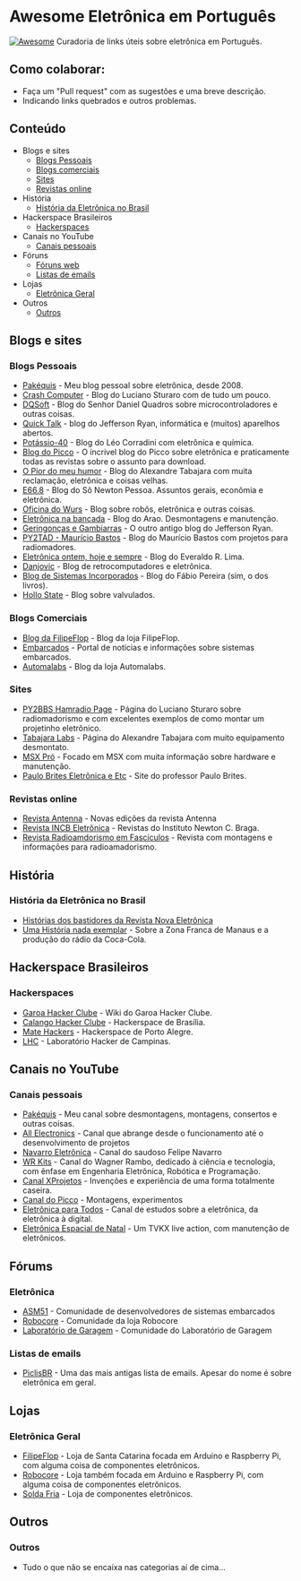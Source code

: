 # Awesome Eletrônica em Português
[![Awesome](https://cdn.rawgit.com/sindresorhus/awesome/d7305f38d29fed78fa85652e3a63e154dd8e8829/media/badge.svg)](https://github.com/sindresorhus/awesome)
Curadoria de links úteis sobre eletrônica em Português.

## Como colaborar:
  - Faça um "Pull request" com as sugestões e uma breve descrição.
  - Indicando links quebrados e outros problemas.

## Conteúdo

- Blogs e sites
  - [Blogs Pessoais](#blogs-pessoais)
  - [Blogs comerciais](#blogs-comerciais)
  - [Sites](#sites)
  - [Revistas online](#revistas-online)
- História
  - [História da Eletrônica no Brasil](#história-da-eletrônica-no-brasil)
- Hackerspace Brasileiros
  - [Hackerspaces](#hackerspaces)
- Canais no YouTube
  - [Canais pessoais](#canais-pessoais)
- Fóruns
  - [Fóruns web](#fóruns-web)
  - [Listas de emails](#listas-de-emails)
- Lojas
  - [Eletrônica Geral](#eletronica-geral)
- Outros 
  - [Outros](#outros)

## Blogs e sites
### Blogs Pessoais
- [Pakéquis](https//www.pakequis.com.br) - Meu blog pessoal sobre eletrônica, desde 2008.
- [Crash Computer](http://www.crashcomputer.com.br) - Blog do Luciano Sturaro com de tudo um pouco.
- [DQSoft](http://dqsoft.blogspot.com/) - Blog do Senhor Daniel Quadros sobre microcontroladores e outras coisas.
- [Quick Talk](https://ryan.com.br/blogs/quicktalk/) - blog do Jefferson Ryan, informática e (muitos) aparelhos abertos.
- [Potássio-40](https://potassio-40.blogspot.com/) - Blog do Léo Corradini com eletrônica e química.
- [Blog do Picco](http://blogdopicco.blogspot.com/) - O íncrivel blog do Picco sobre eletrônica e praticamente todas as revistas sobre o assunto para download.
- [O Pior do meu humor](https://tabajara-labs.blogspot.com/) - Blog do Alexandre Tabajara com muita reclamação, eletrônica e coisas velhas.
- [E66.8](https://npessoa.blogspot.com/) - Blog do Sô Newton Pessoa. Assuntos gerais, econômia e eletrônica.
- [Oficina do Wurs](http://oficinadowurs.blogspot.com/) - Blog sobre robôs, eletrônica e outras coisas.
- [Eletrônica na bancada](http://zorktronics.blogspot.com/) - Blog do Arao. Desmontagens e manutenção.
- [Geringonças e Gambiarras](https://jefferson-ryan.blogspot.com/) - O outro antigo blog do Jefferson Ryan.
- [PY2TAD - Maurício Bastos](https://py2tad.blogspot.com/) - Blog do Maurício Bastos com projetos para radiomadores.
- [Eletrônica ontem, hoje e sempre](http://erl4ever.blogspot.com/) - Blog do Everaldo R. Lima.
- [Danjovic](http://danjovic.blogspot.com/) - Blog de retrocomputadores e eletrônica.
- [Blog de Sistemas Incorporados](https://embeddedsystems.io/) - Blog do Fábio Pereira (sim, o dos livros).
- [Hollo State](http://hollowstate.blogspot.com/) - Blog sobre valvulados.
### Blogs Comerciais
- [Blog da FilipeFlop](https://www.filipeflop.com/blog/) - Blog da loja FilipeFlop.
- [Embarcados](https://www.embarcados.com.br/) - Portal de notícias e informações sobre sistemas embarcados.
- [Automalabs](https://www.automalabs.com.br/) - Blog da loja Automalabs.

### Sites
- [PY2BBS Hamradio Page](http://www.py2bbs.qsl.br/news.php) - Página do Luciano Sturaro sobre radiomadorismo e com excelentes exemplos de como montar um projetinho eletrônico.
- [Tabajara Labs](http://www.tabalabs.com.br/) - Página do Alexandre Tabajara com muito equipamento desmontato.
- [MSX Pró](http://www.msxpro.com/news.html) - Focado em MSX com muita informação sobre hardware e manutenção.
- [Paulo Brites Eletrônica e Etc](https://www.paulobrites.com.br/) - Site do professor Paulo Brites.


### Revistas online
- [Revista Antenna](https://revistaantenna.com.br/edicoes/) - Novas edições da revista Antenna
- [Revista INCB Eletrônica](https://www.newtoncbraga.com.br/index.php/2-uncategorised/18571-revista-incb-eletronica.html) - Revistas do Instituto Newton C. Braga.
- [Revista Radioamdorismo em Fascículos](https://revistaradioamadorismo.blogspot.com/) - Revista com montagens e informações para radioamadorismo.

## História
### História da Eletrônica no Brasil
- [Histórias dos bastidores da Revista Nova Eletrônica](http://erl4ever.blogspot.com/2009/03/historias-dos-bastidores-da-revista.html)
- [Uma História nada exemplar](https://simaopessoa.blogspot.com/2010/01/uma-historia-nada-exemplar.html) - Sobre a Zona Franca de Manaus e a produção do rádio da Coca-Cola.


## Hackerspace Brasileiros
### Hackerspaces
- [Garoa Hacker Clube](https://garoa.net.br/wiki/P%C3%A1gina_principal) - Wiki do Garoa Hacker Clube.
- [Calango Hacker Clube](https://www.calango.club/) - Hackerspace de Brasília.
- [Mate Hackers](https://matehackers.org/) - Hackerspace de Porto Alegre.
- [LHC](https://lhc.net.br/w/index.php?title=P%C3%A1gina_principal) - Laboratório Hacker de Campinas.

## Canais no YouTube
### Canais pessoais
- [Pakéquis](https://www.youtube.com/c/PakequisBr) - Meu canal sobre desmontagens, montagens, consertos e outras coisas.
- [All Electronics](https://www.youtube.com/c/AllElectronicsGr/featured) - Canal que abrange desde o funcionamento até o desenvolvimento de projetos
- [Navarro Eletrônica](https://www.youtube.com/c/NavarroEletr%C3%B4nica) - Canal do saudoso Felipe Navarro
- [WR Kits](https://www.youtube.com/c/canalwrkits/featured) - Canal do Wagner Rambo, dedicado à ciência e tecnologia, com ênfase em Engenharia Eletrônica, Robótica e Programação.
- [Canal XProjetos](https://www.youtube.com/c/xprojetos/featured) - Invenções e experiência de uma forma totalmente caseira.
- [Canal do Picco](https://www.youtube.com/user/picco02) - Montagens, experimentos 
- [Eletrônica para Todos](https://www.youtube.com/c/EletronicaParaTodos/featured) - Canal de estudos sobre a eletrônica, da eletrônica à digital.
- [Eletrônica Espacial de Natal](https://www.youtube.com/c/ELETR%C3%94NICAESPACIALDENATAL/featured) - Um TVKX live action, com manutenção de eletrônicos.

## Fórums
### Eletrônica
- [ASM51](https://www.asm51.com.br/phpbb/index.php) - Comunidade de desenvolvedores de sistemas embarcados
- [Robocore](https://www.robocore.com.br/forum/index.php) - Comunidade da loja Robocore
- [Laboratório de Garagem](https://labdegaragem.com/forum/) - Comunidade do Laboratório de Garagem
### Listas de emails
- [PiclisBR](https://groups.google.com/g/piclistbr) - Uma das mais antigas lista de emails. Apesar do nome é sobre eletrônica em geral.

## Lojas
### Eletrônica Geral
- [FilipeFlop](https://www.filipeflop.com/) - Loja de Santa Catarina focada em Arduino e Raspberry Pi, com alguma coisa de componentes eletrônicos.
- [Robocore](https://www.robocore.net/) - Loja também focada em Arduino e Raspberry Pi, com alguma coisa de componentes eletrônicos.
- [Solda Fria](https://www.soldafria.com.br/) - Loja de componentes eletrônicos.

## Outros
### Outros
- Tudo o que não se encaixa nas categorias aí de cima...
